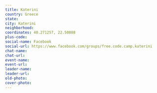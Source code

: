```yaml
---
title: Katerini
country: Greece
state: 
city: Katerini
neighborhood: 
coordinates: 40.271257, 22.50888
plus-code:
social-name: Facebook
social-url: https://www.facebook.com/groups/free.code.camp.katerini
chat-name:
chat-url:
event-name:
event-url:
leader-name:
leader-url:
old-photo: 
cover-photo:
---
```

